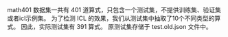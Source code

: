 math401 数据集一共有 401 道算式，只包含一个测试集，不提供训练集、验证集或者icl示例集。
为了检测 ICL 的效果，我们从测试集中抽取了10个不同类型的算式。
因此，实际测试集有 391 算式。
原测试集存储于 test.old.json 文件中。
